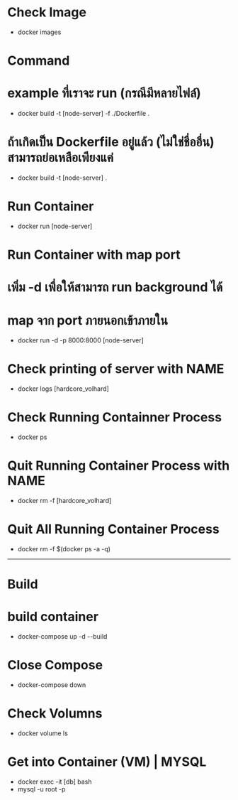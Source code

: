 # Check Image

- docker images

# Command

# example ที่เราจะ run (กรณีมีหลายไฟล์)

- docker build -t [node-server] -f ./Dockerfile .

# ถ้าเกิดเป็น Dockerfile อยู่แล้ว (ไม่ใช่ชื่ออื่น) สามารถย่อเหลือเพียงแค่

- docker build -t [node-server] .

# Run Container

- docker run [node-server]

# Run Container with map port

# เพิ่ม -d เพื่อให้สามารถ run background ได้

# map จาก port ภายนอกเข้าภายใน

- docker run -d -p 8000:8000 [node-server]

# Check printing of server with NAME

- docker logs [hardcore_volhard]

# Check Running Containner Process

- docker ps

# Quit Running Container Process with NAME

- docker rm -f [hardcore_volhard]

# Quit All Running Container Process

- docker rm -f $(docker ps -a -q)

---

# Build

# build container

- docker-compose up -d --build

# Close Compose

- docker-compose down

# Check Volumns

- docker volume ls

# Get into Container (VM) | MYSQL
- docker exec -it [db] bash
- mysql -u root -p
